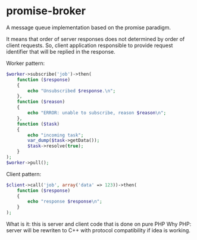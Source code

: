 promise-broker
==============

A message queue implementation based on the promise paradigm.

It means that order of server responses does not determined by order
of client requests. So, client application responsible to provide request
identifier that will be replied in the response.

Worker pattern:
```php
$worker->subscribe('job')->then(
    function ($response)
    {
        echo "Unsubscribed $response.\n";
    },
    function ($reason)
    {
        echo "ERROR: unable to subscribe, reason $reason\n";
    },
    function ($task)
    {
        echo "incoming task";
        var_dump($task->getData());
        $task->resolve(true);
    }
);
$worker->pull();
```

Client pattern:
```php
$client->call('job', array('data' => 123))->then(
    function ($response)
    {
        echo "response $response\n";
    }
);
```

What is it: this is server and client code that is done on pure PHP
Why PHP: server will be rewriten to C++ with protocol compatibility if idea is working.


